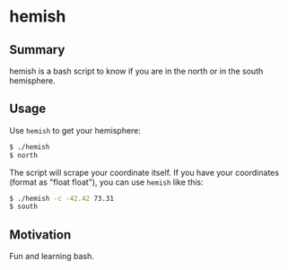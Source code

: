 # hemish

## Summary

hemish is a bash script to know if you are in the north or in the south hemisphere.

## Usage

Use `hemish` to get your hemisphere:

```sh
$ ./hemish
$ north
```

The script will scrape your coordinate itself.
If you have your coordinates (format as "float float"), you can use `hemish` like this:

```sh
$ ./hemish -c -42.42 73.31
$ south
```

## Motivation

Fun and learning bash.
